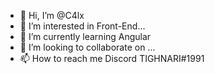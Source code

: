 - 👋 Hi, I’m @C4lx
- 👀 I’m interested in Front-End...
- 🌱 I’m currently learning Angular
- 💞️ I’m looking to collaborate on ...
- 📫 How to reach me Discord TIGHNARI#1991

<!---
C4lx/C4lx is a ✨ special ✨ repository because its `README.md` (this file) appears on your GitHub profile.
You can click the Preview link to take a look at your changes.
--->
